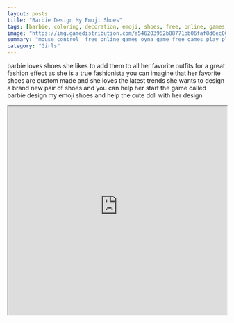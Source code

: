 ```yaml
---
layout: posts
title: "Barbie Design My Emoji Shoes"
tags: [barbie, coloring, decoration, emoji, shoes, free, online, games, oyna, game, free, games, play, play, games]
image: "https://img.gamedistribution.com/a546203962b88771bb06faf8d6ec065e.jpg"
summary: "mouse control  free online games oyna game free games play play games"
category: "Girls"
---
```


barbie loves shoes she likes to add them to all her favorite outfits for a great fashion effect as she is a true fashionista you can imagine that her favorite shoes are custom made and she loves the latest trends she wants to design a brand new pair of shoes and you can help her start the game called barbie design my emoji shoes and help the cute doll with her design

<iframe width="100%" height="480px;" src="https://flash.gamedistribution.com?game=a546203962b88771bb06faf8d6ec065e"></iframe>